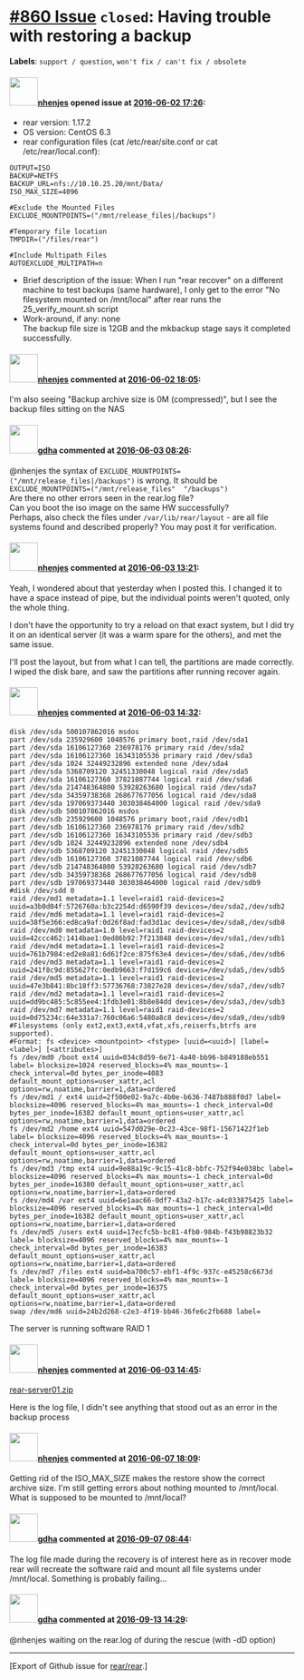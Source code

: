 [\#860 Issue](https://github.com/rear/rear/issues/860) `closed`: Having trouble with restoring a backup
=======================================================================================================

**Labels**: `support / question`, `won't fix / can't fix / obsolete`

#### <img src="https://avatars.githubusercontent.com/u/19558431?u=a4f40d33dabf4a52c6abbe97478190f6194cced3&v=4" width="50">[nhenjes](https://github.com/nhenjes) opened issue at [2016-06-02 17:26](https://github.com/rear/rear/issues/860):

-   rear version: 1.17.2
-   OS version: CentOS 6.3
-   rear configuration files (cat /etc/rear/site.conf or cat
    /etc/rear/local.conf):

<!-- -->

    OUTPUT=ISO
    BACKUP=NETFS
    BACKUP_URL=nfs://10.10.25.20/mnt/Data/
    ISO_MAX_SIZE=4096

    #Exclude the Mounted Files
    EXCLUDE_MOUNTPOINTS=("/mnt/release_files|/backups")

    #Temporary file location
    TMPDIR=("/files/rear")

    #Include Multipath Files
    AUTOEXCLUDE_MULTIPATH=n

-   Brief description of the issue: When I run "rear recover" on a
    different machine to test backups (same hardware), I only get to the
    error "No filesystem mounted on /mnt/local" after rear runs the
    25\_verify\_mount.sh script
-   Work-around, if any: none  
    The backup file size is 12GB and the mkbackup stage says it
    completed successfully.

#### <img src="https://avatars.githubusercontent.com/u/19558431?u=a4f40d33dabf4a52c6abbe97478190f6194cced3&v=4" width="50">[nhenjes](https://github.com/nhenjes) commented at [2016-06-02 18:05](https://github.com/rear/rear/issues/860#issuecomment-223373273):

I'm also seeing "Backup archive size is 0M (compressed)", but I see the
backup files sitting on the NAS

#### <img src="https://avatars.githubusercontent.com/u/888633?u=cdaeb31efcc0048d3619651aa18dd4b76e636b21&v=4" width="50">[gdha](https://github.com/gdha) commented at [2016-06-03 08:26](https://github.com/rear/rear/issues/860#issuecomment-223520529):

@nhenjes the syntax of
`EXCLUDE_MOUNTPOINTS=("/mnt/release_files|/backups")` is wrong. It
should be `EXCLUDE_MOUNTPOINTS=("/mnt/release_files"  "/backups")`  
Are there no other errors seen in the rear.log file?  
Can you boot the iso image on the same HW successfully?  
Perhaps, also check the files under `/var/lib/rear/layout` - are all
file systems found and described properly? You may post it for
verification.

#### <img src="https://avatars.githubusercontent.com/u/19558431?u=a4f40d33dabf4a52c6abbe97478190f6194cced3&v=4" width="50">[nhenjes](https://github.com/nhenjes) commented at [2016-06-03 13:21](https://github.com/rear/rear/issues/860#issuecomment-223576851):

Yeah, I wondered about that yesterday when I posted this. I changed it
to have a space instead of pipe, but the individual points weren't
quoted, only the whole thing.

I don't have the opportunity to try a reload on that exact system, but I
did try it on an identical server (it was a warm spare for the others),
and met the same issue.

I'll post the layout, but from what I can tell, the partitions are made
correctly. I wiped the disk bare, and saw the partitions after running
recover again.

#### <img src="https://avatars.githubusercontent.com/u/19558431?u=a4f40d33dabf4a52c6abbe97478190f6194cced3&v=4" width="50">[nhenjes](https://github.com/nhenjes) commented at [2016-06-03 14:32](https://github.com/rear/rear/issues/860#issuecomment-223595295):

    disk /dev/sda 500107862016 msdos
    part /dev/sda 235929600 1048576 primary boot,raid /dev/sda1
    part /dev/sda 16106127360 236978176 primary raid /dev/sda2
    part /dev/sda 16106127360 16343105536 primary raid /dev/sda3
    part /dev/sda 1024 32449232896 extended none /dev/sda4
    part /dev/sda 5368709120 32451330048 logical raid /dev/sda5
    part /dev/sda 16106127360 37821087744 logical raid /dev/sda6
    part /dev/sda 214748364800 53928263680 logical raid /dev/sda7
    part /dev/sda 34359738368 268677677056 logical raid /dev/sda8
    part /dev/sda 197069373440 303038464000 logical raid /dev/sda9
    disk /dev/sdb 500107862016 msdos
    part /dev/sdb 235929600 1048576 primary boot,raid /dev/sdb1
    part /dev/sdb 16106127360 236978176 primary raid /dev/sdb2
    part /dev/sdb 16106127360 16343105536 primary raid /dev/sdb3
    part /dev/sdb 1024 32449232896 extended none /dev/sdb4
    part /dev/sdb 5368709120 32451330048 logical raid /dev/sdb5
    part /dev/sdb 16106127360 37821087744 logical raid /dev/sdb6
    part /dev/sdb 214748364800 53928263680 logical raid /dev/sdb7
    part /dev/sdb 34359738368 268677677056 logical raid /dev/sdb8
    part /dev/sdb 197069373440 303038464000 logical raid /dev/sdb9
    #disk /dev/sdd 0
    raid /dev/md1 metadata=1.1 level=raid1 raid-devices=2 uuid=a3b0d04f:5726760a:b3c2254d:d6590f39 devices=/dev/sda2,/dev/sdb2
    raid /dev/md6 metadata=1.1 level=raid1 raid-devices=2 uuid=38f5e366:ed8ca9af:0d26f8ad:fad3d1ac devices=/dev/sda8,/dev/sdb8
    raid /dev/md0 metadata=1.0 level=raid1 raid-devices=2 uuid=42ccc462:1414bae1:0ed86b92:7f213848 devices=/dev/sda1,/dev/sdb1
    raid /dev/md4 metadata=1.1 level=raid1 raid-devices=2 uuid=761b7984:ed2e8a81:6d61f2ce:875f63e4 devices=/dev/sda6,/dev/sdb6
    raid /dev/md3 metadata=1.1 level=raid1 raid-devices=2 uuid=241f8c9d:855627fc:0edb9663:f7d159c6 devices=/dev/sda5,/dev/sdb5
    raid /dev/md5 metadata=1.1 level=raid1 raid-devices=2 uuid=47e3b841:8bc18ff3:57736768:73827e28 devices=/dev/sda7,/dev/sdb7
    raid /dev/md2 metadata=1.1 level=raid1 raid-devices=2 uuid=dd9bc485:5c855ee4:1fdb3e01:8b8e84dd devices=/dev/sda3,/dev/sdb3
    raid /dev/md7 metadata=1.1 level=raid1 raid-devices=2 uuid=0d75234c:64e331a7:760c06a6:5480a8c8 devices=/dev/sda9,/dev/sdb9
    #Filesystems (only ext2,ext3,ext4,vfat,xfs,reiserfs,btrfs are supported).
    #Format: fs <device> <mountpoint> <fstype> [uuid=<uuid>] [label=<label>] [<attributes>]
    fs /dev/md0 /boot ext4 uuid=034c8d59-6e71-4a40-bb96-b849188eb551 label= blocksize=1024 reserved_blocks=4% max_mounts=-1 check_interval=0d bytes_per_inode=4083 default_mount_options=user_xattr,acl options=rw,noatime,barrier=1,data=ordered
    fs /dev/md1 / ext4 uuid=2f500e02-9a7c-4b0e-b636-7487b888f0d7 label= blocksize=4096 reserved_blocks=4% max_mounts=-1 check_interval=0d bytes_per_inode=16382 default_mount_options=user_xattr,acl options=rw,noatime,barrier=1,data=ordered
    fs /dev/md2 /home ext4 uuid=547d029e-0c23-43ce-98f1-15671422f1eb label= blocksize=4096 reserved_blocks=4% max_mounts=-1 check_interval=0d bytes_per_inode=16382 default_mount_options=user_xattr,acl options=rw,noatime,barrier=1,data=ordered
    fs /dev/md3 /tmp ext4 uuid=9e88a19c-9c15-41c8-bbfc-752f94e038bc label= blocksize=4096 reserved_blocks=4% max_mounts=-1 check_interval=0d bytes_per_inode=16380 default_mount_options=user_xattr,acl options=rw,noatime,barrier=1,data=ordered
    fs /dev/md4 /var ext4 uuid=6e1aac66-0df7-43a2-b17c-a4c033875425 label= blocksize=4096 reserved_blocks=4% max_mounts=-1 check_interval=0d bytes_per_inode=16382 default_mount_options=user_xattr,acl options=rw,noatime,barrier=1,data=ordered
    fs /dev/md5 /users ext4 uuid=17ecfc5b-bc81-4fb0-984b-f43b98823b32 label= blocksize=4096 reserved_blocks=4% max_mounts=-1 check_interval=0d bytes_per_inode=16383 default_mount_options=user_xattr,acl options=rw,noatime,barrier=1,data=ordered
    fs /dev/md7 /files ext4 uuid=ba700c57-ebf1-4f9c-937c-e45258c6673d label= blocksize=4096 reserved_blocks=4% max_mounts=-1 check_interval=0d bytes_per_inode=16375 default_mount_options=user_xattr,acl options=rw,noatime,barrier=1,data=ordered
    swap /dev/md6 uuid=24b2d268-c2e3-4f19-bb46-36fe6c2fb688 label=

The server is running software RAID 1

#### <img src="https://avatars.githubusercontent.com/u/19558431?u=a4f40d33dabf4a52c6abbe97478190f6194cced3&v=4" width="50">[nhenjes](https://github.com/nhenjes) commented at [2016-06-03 14:45](https://github.com/rear/rear/issues/860#issuecomment-223598677):

[rear-server01.zip](https://github.com/rear/rear/files/297772/rear-server01.zip)

Here is the log file, I didn't see anything that stood out as an error
in the backup process

#### <img src="https://avatars.githubusercontent.com/u/19558431?u=a4f40d33dabf4a52c6abbe97478190f6194cced3&v=4" width="50">[nhenjes](https://github.com/nhenjes) commented at [2016-06-07 18:09](https://github.com/rear/rear/issues/860#issuecomment-224365648):

Getting rid of the ISO\_MAX\_SIZE makes the restore show the correct
archive size. I'm still getting errors about nothing mounted to
/mnt/local. What is supposed to be mounted to /mnt/local?

#### <img src="https://avatars.githubusercontent.com/u/888633?u=cdaeb31efcc0048d3619651aa18dd4b76e636b21&v=4" width="50">[gdha](https://github.com/gdha) commented at [2016-09-07 08:44](https://github.com/rear/rear/issues/860#issuecomment-245215214):

The log file made during the recovery is of interest here as in recover
mode rear will recreate the software raid and mount all file systems
under /mnt/local. Something is probably failing...

#### <img src="https://avatars.githubusercontent.com/u/888633?u=cdaeb31efcc0048d3619651aa18dd4b76e636b21&v=4" width="50">[gdha](https://github.com/gdha) commented at [2016-09-13 14:29](https://github.com/rear/rear/issues/860#issuecomment-246699981):

@nhenjes waiting on the rear.log of during the rescue (with -dD option)

------------------------------------------------------------------------

\[Export of Github issue for
[rear/rear](https://github.com/rear/rear).\]
